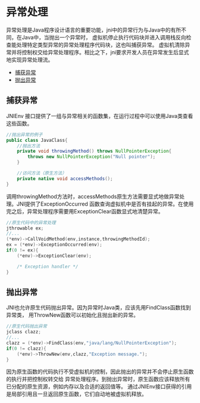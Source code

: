 # 异常处理

异常处理是Java程序设计语言的重要功能，jni中的异常行为与Java中的有所不同，在Java中，当抛出一个异常时，
虚拟机停止执行代码块并进入调用栈反向检查能处理特定类型异常的异常处理程序代码块，这也叫捕获异常。
虚拟机清除异常并将控制权交给异常处理程序。相比之下，jni要求开发人员在异常发生后显式地实现异常处理流。

+ [捕获异常](#捕获异常)
+ [抛出异常](#抛出异常)

## 捕获异常
JNIEnv 接口提供了一组与异常相关的函数集，在运行过程中可以使用Java类查看这些函数。

~~~ java
//抛出异常的例子
public class JavaClass{
    //抛出方法
    private void throwingMethod() throws NullPointerException{
        throws new NullPointerException("Null pointer");
    }

    //访问方法（原生方法）
    private native void accessMethods();
}

~~~

调用throwingMethod方法时，accessMethods原生方法需要显式地做异常处理。JNI提供了ExceptionOccurred
函数查询虚拟机中是否有挂起的异常。在使用完之后，异常处理程序需要用ExceptionClear函数显式地清楚异常。

~~~ c
//原生代码中的异常处理
jthrowable ex;
//...
(*env)->CallVoidMethod(env,instance,throwingMethodId);
ex = (*env)->ExceptionOccurred(env);
if(0 != ex){
    (*env)->ExceptionClear(env);

    /* Exception handler */
}
~~~

## 抛出异常
JNI也允许原生代码抛出异常。因为异常时Java类，应该先用FindClass函数找到异常类，
用ThrowNew函数可以初始化且抛出新的异常。

~~~ c
//原生代码抛出异常
jclass clazz;
//...
clazz = (*env)->FindClass(env,"java/lang/NullPointerException");
if(0 != clazz){
    (*env)->ThrowNew(env,clazz,"Exception message.");
}
~~~

因为原生函数的代码执行不受虚拟机的控制，因此抛出的异常并不会停止原生函数的执行并把控制权转交给
异常处理程序。到抛出异常时，原生函数应该释放所有已分配的原生资源，例如内存以及合适的返回值等。
通过JNIEnv接口获得的引用是局部引用且一旦返回原生函数，它们自动地被虚拟机释放。